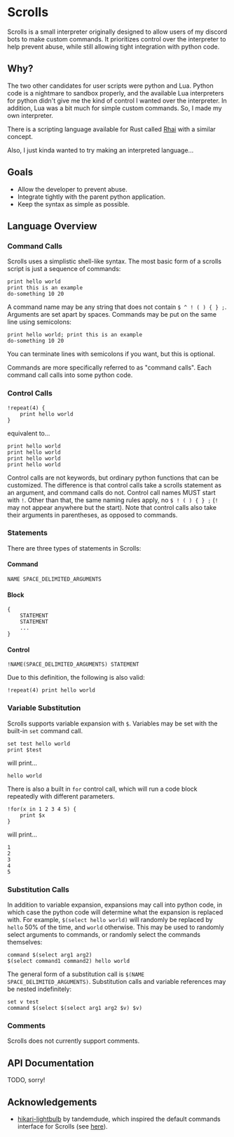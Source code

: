 # Scrolls
Scrolls is a small interpreter originally designed to allow users of my discord bots to
make custom commands. It prioritizes control over the interpreter to help prevent abuse,
while still allowing tight integration with python code.

## Why?
The two other candidates for user scripts were python and Lua. Python code is a nightmare
to sandbox properly, and the available Lua interpreters for python didn't give me the kind
of control I wanted over the interpreter. In addition, Lua was a bit much for simple
custom commands. So, I made my own interpreter.

There is a scripting language available for Rust called [Rhai](https://rhai.rs/book/) with
a similar concept.

Also, I just kinda wanted to try making an interpreted language...

## Goals

- Allow the developer to prevent abuse.
- Integrate tightly with the parent python application.
- Keep the syntax as simple as possible.

## Language Overview

### Command Calls

Scrolls uses a simplistic shell-like syntax. The most basic form of a scrolls script is
just a sequence of commands:

```
print hello world
print this is an example
do-something 10 20
```

A command name may be any string that does not contain `$ ^ ! ( ) { } ;`. Arguments
are set apart by spaces. Commands may be put on the same line using semicolons:

```
print hello world; print this is an example
do-something 10 20
```

You can terminate lines with semicolons if you want, but this is optional.

Commands are more specifically referred to as "command calls". Each command call calls
into some python code.

### Control Calls

```
!repeat(4) {
    print hello world
}
```
equivalent to...
```
print hello world
print hello world
print hello world
print hello world
```

Control calls are not keywords, but ordinary python functions that can be customized.
The difference is that control calls take a scrolls statement as an argument, and command
calls do not. Control call names MUST start with `!`. Other than that, the same naming
rules apply, no `$ ! ( ) { } ;` (`!` may not appear anywhere but the start). Note that 
control calls also take their arguments in parentheses, as opposed to commands.

### Statements

There are three types of statements in Scrolls:

#### Command
```
NAME SPACE_DELIMITED_ARGUMENTS
```

#### Block
```
{
    STATEMENT
    STATEMENT
    ...
}
```

#### Control
```
!NAME(SPACE_DELIMITED_ARGUMENTS) STATEMENT
```

Due to this definition, the following is also valid:

```
!repeat(4) print hello world
```

### Variable Substitution

Scrolls supports variable expansion with `$`. Variables may be set with the built-in `set`
command call.

```
set test hello world
print $test
```
will print...
```
hello world
```

There is also a built in `for` control call, which will run a code block repeatedly
with different parameters.

```
!for(x in 1 2 3 4 5) {
    print $x
}
```
will print...
```
1
2
3
4
5
```

### Substitution Calls

In addition to variable expansion, expansions may call into python code, in which case
the python code will determine what the expansion is replaced with. For example,
`$(select hello world)` will randomly be replaced by `hello` 50% of the time, and `world` otherwise. This may
be used to randomly select arguments to commands, or randomly select the commands
themselves:

```
command $(select arg1 arg2)
$(select command1 command2) hello world
```

The general form of a substitution call is `$(NAME SPACE_DELIMITED_ARGUMENTS)`.
Substitution calls and variable references may be nested indefinitely:

```
set v test
command $(select $(select arg1 arg2 $v) $v)
```

### Comments

Scrolls does not currently support comments.

## API Documentation

TODO, sorry!

## Acknowledgements

- [hikari-lightbulb](https://github.com/tandemdude/hikari-lightbulb) by tandemdude, which inspired the default commands interface 
  for Scrolls (see [here](scrolls/commands.py)).